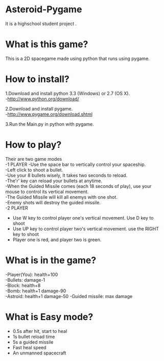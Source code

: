Asteroid-Pygame
===========
It is a highschool student project .

What is this game?
===========
This is a 2D spacegame made using python that runs using pygame.

How to install?
===========
1.Download and install python 3.3 (Windows) or 2.7 (OS X).      
  -http://www.python.org/download/
       
2.Download and install pygame.      
  -http://www.pygame.org/download.shtml      
      
3.Run the Main.py in python with pygame.      



How to play?
===========
Their are two game modes      
-1 PLAYER
-Use the space bar to vertically control your spaceship.   
-Left click to shoot a bullet.    
-Use your 8 bullets wisely, It takes two seconds to reload.    
-The'r' key can reload your bullets at anytime.    
-When the Guided Missile comes (each 18 seconds of play), use your mouse to control its vertical movement.    
-The Guided Missile will kill all enemys with one shot.    
-Enemy shots will destroy the guided missile.     
-2 PLAYER
- Use W key to control player one's vertical movement. Use D key to shoot
- Use UP key to control player two's vertical  movement. use the RIGHT key to shoot
- Player one is red, and player two is green.

What is in the game?
===========
-Player(You): health+100    
-Bullets: damage-1    
-Block: health+8    
-Bomb: health+1 damage-90    
-Astroid: health+1 damage-50
-Guided missile: max damage

What is Easy mode?
===========
- 0.5s after hit, start to heal
- 1s bullet reload time
- 5s a guided missile
- Fast heal speed
- An unmanned spacecraft

